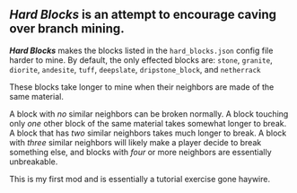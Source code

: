 ## _**Hard Blocks**_ is an attempt to encourage caving over branch mining.

_**Hard Blocks**_ makes the blocks listed in the `hard_blocks.json` config file harder to mine.
By default, the only effected blocks are: 
`stone`, `granite`, `diorite`, `andesite`, `tuff`, `deepslate`, `dripstone_block`, and `netherrack`


These blocks take longer to mine when their neighbors are made of the same material.

A block with _no_ similar neighbors can be broken normally.
A block touching only _one_ other block of the same material takes somewhat longer to break.
A block that has _two_ similar neighbors takes much longer to break.
A block with _three_ similar neighbors will likely make a player decide to break something  else, 
and blocks with _four_ or more neighbors are essentially unbreakable.

This is my first mod and is essentially a tutorial exercise gone haywire.
